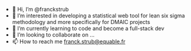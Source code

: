 - 👋 Hi, I’m @franckstrub
- 👀 I’m interested in developing a statistical web tool for lean six sigma methodology and more specifically for DMAIC projects
- 🌱 I’m currently learning to code and become a full-stack dev
- 💞️ I’m looking to collaborate on ...
- 📫 How to reach me franck.strub@equable.fr

<!---
franckstrub/franckstrub is a ✨ special ✨ repository because its `README.md` (this file) appears on your GitHub profile.
You can click the Preview link to take a look at your changes.
--->
